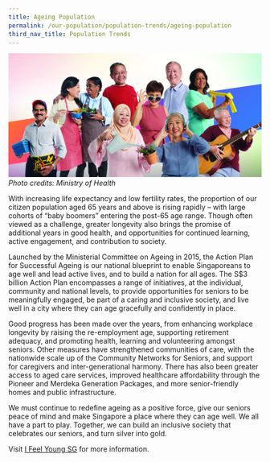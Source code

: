 ```yaml
---
title: Ageing Population
permalink: /our-population/population-trends/ageing-population
third_nav_title: Population Trends
---
```


![Photo credits: Ministry of Health](/images/stock-image-20.jpg)
*Photo credits: Ministry of Health*

With increasing life expectancy and low fertility rates, the proportion of our citizen population aged 65 years and above is rising rapidly – with large cohorts of “baby boomers” entering the post-65 age range. Though often viewed as a challenge, greater longevity also brings the promise of additional years in good health, and opportunities for continued learning, active engagement, and contribution to society.

Launched by the Ministerial Committee on Ageing in 2015, the Action Plan for Successful Ageing is our national blueprint to enable Singaporeans to age well and lead active lives, and to build a nation for all ages. The S$3 billion Action Plan encompasses a range of initiatives, at the individual, community and national levels, to provide opportunities for seniors to be meaningfully engaged, be part of a caring and inclusive society, and live well in a city where they can age gracefully and confidently in place.

Good progress has been made over the years, from enhancing workplace longevity by raising the re-employment age, supporting retirement adequacy, and promoting health, learning and volunteering amongst seniors. Other measures have strengthened communities of care, with the nationwide scale up of the Community Networks for Seniors, and support for caregivers and inter-generational harmony. There has also been greater access to aged care services, improved healthcare affordability through the Pioneer and Merdeka Generation Packages, and more senior-friendly homes and public infrastructure.

We must continue to redefine ageing as a positive force, give our seniors peace of mind and make Singapore a place where they can age well. We all have a part to play. Together, we can build an inclusive society that celebrates our seniors, and turn silver into gold.

Visit [I Feel Young SG](https://www.moh.gov.sg/ifeelyoungsg/home) for more information.
